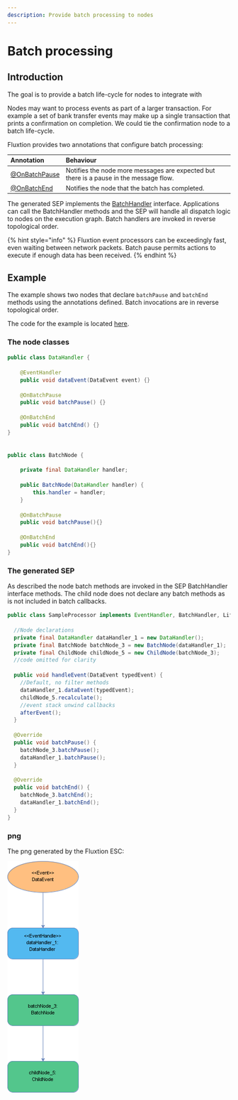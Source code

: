 ```yaml
---
description: Provide batch processing to nodes
---
```


# Batch processing

## Introduction

The goal is to provide a batch life-cycle for nodes to integrate with

Nodes may want to process events as part of a larger transaction. For example a set of bank transfer events may make up a single transaction that prints a confirmation on completion. We could tie the confirmation node to a batch life-cycle.

Fluxtion provides two annotations that configure batch processing:

| Annotation | Behaviour |
| :--- | :--- |
| [@OnBatchPause](https://github.com/v12technology/fluxtion/blob/master/builder/src/main/java/com/fluxtion/api/annotations/OnBatchPause.java) | Notifies the node more messages are expected but there is a pause in the message flow. |
| [@OnBatchEnd](https://github.com/v12technology/fluxtion/blob/master/builder/src/main/java/com/fluxtion/api/annotations/OnBatchEnd.java) | Notifies the node that the batch has completed. |

The generated SEP implements the [BatchHandler](https://github.com/v12technology/fluxtion/blob/master/api/src/main/java/com/fluxtion/runtime/lifecycle/BatchHandler.java) interface. Applications can call the BatchHandler methods and the SEP will handle all dispatch logic to nodes on the execution graph. Batch handlers are invoked in reverse topological order.

{% hint style="info" %}
Fluxtion event processors can be exceedingly fast, even waiting between network packets. Batch pause permits actions to execute if enough data has been received.
{% endhint %}

## Example

The example shows two nodes that declare `batchPause` and `batchEnd` methods using the annotations defined. Batch invocations are in reverse topological order.

The code for the example is located [here](https://github.com/v12technology/fluxtion/tree/master/examples/documentation-examples/src/main/java/com/fluxtion/example/core/events/batch).

### The node classes

```java
public class DataHandler {

    @EventHandler
    public void dataEvent(DataEvent event) {}

    @OnBatchPause
    public void batchPause() {}

    @OnBatchEnd
    public void batchEnd() {}
}


public class BatchNode {
    
    private final DataHandler handler;

    public BatchNode(DataHandler handler) {
        this.handler = handler;
    }
    
    @OnBatchPause
    public void batchPause(){}
    
    @OnBatchEnd
    public void batchEnd(){}
}
```

### The generated SEP

As described the node batch methods are invoked in the SEP BatchHandler interface methods. The child node does not declare any batch methods as is not included in batch callbacks.

```java
public class SampleProcessor implements EventHandler, BatchHandler, Lifecycle {

  //Node declarations
  private final DataHandler dataHandler_1 = new DataHandler();
  private final BatchNode batchNode_3 = new BatchNode(dataHandler_1);
  private final ChildNode childNode_5 = new ChildNode(batchNode_3);
  //code omitted for clarity

  public void handleEvent(DataEvent typedEvent) {
    //Default, no filter methods
    dataHandler_1.dataEvent(typedEvent);
    childNode_5.recalculate();
    //event stack unwind callbacks
    afterEvent();
  }

  @Override
  public void batchPause() {
    batchNode_3.batchPause();
    dataHandler_1.batchPause();
  }

  @Override
  public void batchEnd() {
    batchNode_3.batchEnd();
    dataHandler_1.batchEnd();
  }
}
```

### png

The png generated by the Fluxtion ESC:

![Sample SEP demonstrating batch processing](../../.gitbook/assets/sampleprocessor%20%283%29.png)


